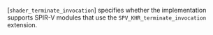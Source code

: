 [`shader_terminate_invocation`] specifies whether the implementation
supports SPIR-V modules that use the `SPV_KHR_terminate_invocation`
extension.